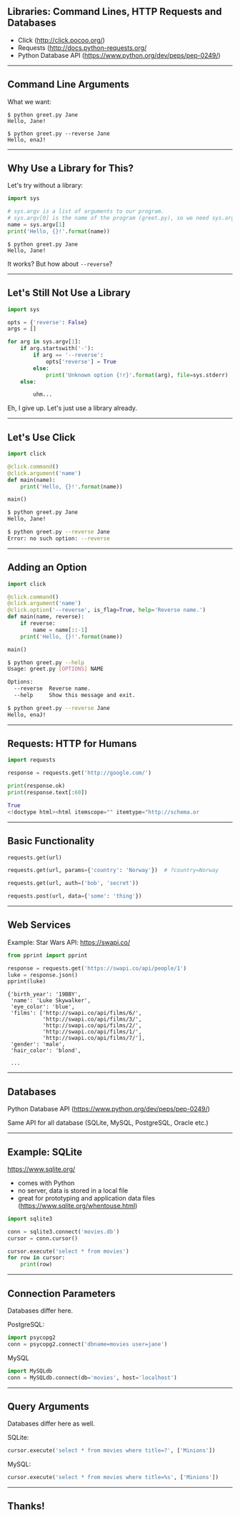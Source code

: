 ## Libraries: Command Lines, HTTP Requests and Databases

* Click (http://click.pocoo.org/)
* Requests (http://docs.python-requests.org/
* Python Database API (https://www.python.org/dev/peps/pep-0249/)


---
## Command Line Arguments

What we want:

```
$ python greet.py Jane
Hello, Jane!
```

```
$ python greet.py --reverse Jane
Hello, enaJ!
```


---
## Why Use a Library for This?

Let's try without a library:

```python
import sys

# sys.argv is a list of arguments to our program.
# sys.argv[0] is the name of the program (greet.py), so we need sys.argv[1]
name = sys.argv[1]
print('Hello, {}!'.format(name))
```

```
$ python greet.py Jane
Hello, Jane!
```

It works? But how about `--reverse`?


---
## Let's Still Not Use a Library

```python
import sys

opts = {'reverse': False}
args = []

for arg in sys.argv[1]:
    if arg.startswith('-'):
        if arg == '--reverse':
            opts['reverse'] = True
        else:
            print('Unknown option {!r}'.format(arg), file=sys.stderr)
    else:

        uhm...
```

Eh, I give up. Let's just use a library already.


---
## Let's Use Click

```python
import click

@click.command()
@click.argument('name')
def main(name):
    print('Hello, {}!'.format(name))

main()
```

```bash
$ python greet.py Jane
Hello, Jane!
```

```bash
$ python greet.py --reverse Jane
Error: no such option: --reverse
```


---
## Adding an Option

```python
import click

@click.command()
@click.argument('name')
@click.option('--reverse', is_flag=True, help='Reverse name.')
def main(name, reverse):
    if reverse:
        name = name[::-1]
    print('Hello, {}!'.format(name))

main()
```

```bash
$ python greet.py --help
Usage: greet.py [OPTIONS] NAME

Options:
  --reverse  Reverse name.
  --help     Show this message and exit.
```

```bash
$ python greet.py --reverse Jane
Hello, enaJ!
```


---
## Requests: HTTP for Humans

```python
import requests

response = requests.get('http://google.com/')

print(response.ok)
print(response.text[:60])
```

```python
True
<!doctype html><html itemscope="" itemtype="http://schema.or
```


---
## Basic Functionality

```python
requests.get(url)
```

```python
requests.get(url, params={'country': 'Norway'})  # ?country=Norway
```

```python
requests.get(url, auth=('bob', 'secret'))
```

```python
requests.post(url, data={'some': 'thing'})
```


---
## Web Services

Example: Star Wars API: https://swapi.co/

```python
from pprint import pprint

response = requests.get('https://swapi.co/api/people/1')
luke = response.json()
pprint(luke)
```

```
{'birth_year': '19BBY',
 'name': 'Luke Skywalker',
 'eye_color': 'blue',
 'films': ['http://swapi.co/api/films/6/',
           'http://swapi.co/api/films/3/',
           'http://swapi.co/api/films/2/',
           'http://swapi.co/api/films/1/',
           'http://swapi.co/api/films/7/'],
 'gender': 'male',
 'hair_color': 'blond',

 ...
```


---
## Databases

Python Database API (https://www.python.org/dev/peps/pep-0249/)

Same API for all database (SQLite, MySQL, PostgreSQL, Oracle etc.)


---
## Example: SQLite

https://www.sqlite.org/

* comes with Python
* no server, data is stored in a local file
* great for prototyping and application data files (https://www.sqlite.org/whentouse.html)

```python
import sqlite3

conn = sqlite3.connect('movies.db')
cursor = conn.cursor()

cursor.execute('select * from movies')
for row in cursor:
    print(row)
```


---
## Connection Parameters

Databases differ here.

PostgreSQL:

```python
import psycopg2
conn = psycopg2.connect('dbname=movies user=jane')
```

MySQL

```python
import MySQLdb
conn = MySQLdb.connect(db='movies', host='localhost')
```


---
## Query Arguments

Databases differ here as well.

SQLite:

```python
cursor.execute('select * from movies where title=?', ['Minions'])
```

MySQL:

```python
cursor.execute('select * from movies where title=%s', ['Minions'])
```


---
## Thanks!
